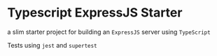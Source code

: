 # Typescript ExpressJS Starter

a slim starter project for building an `ExpressJS` server using `TypeScript`

Tests using `jest` and `supertest`